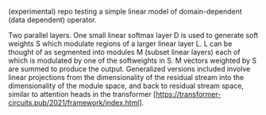 (experimental) repo testing a simple linear model of domain-dependent (data dependent) operator.

Two parallel layers. One small linear softmax layer D is used to generate soft weights S which modulate regions of a larger linear layer L. L can be thought of as segmented into modules M (subset linear layers) each of which is modulated by one of the softweights in S. M vectors weighted by S are summed to produce the output.
Generalized versions included involve linear projections from the dimensionality of the residual stream into the dimensionality of the module space, and back to residual stream space, similar to attention heads in the transformer [https://transformer-circuits.pub/2021/framework/index.html].
